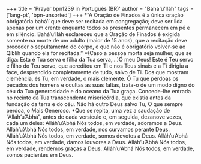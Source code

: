 +++
title = 'Prayer bpn1239 in Português (BR)'
author = "Bahá'u'lláh"
tags = ['lang-pt', 'bpn-unsorted']
+++
*“A Oração de Finados é a única oração obrigatória bahá’í que deve ser recitada em congregação; deve ser lida apenas por um crente enquanto todos os presentes permanecem em pé e em silêncio. Bahá’u’lláh esclareceu que a Oração de Finados é exigida somente na morte de um adulto (maior de 15 anos), que a recitação deve preceder o sepultamento do corpo, e que não é obrigatório volver-se ao Qiblih quando ela for recitada.”
*(Caso a pessoa morta seja mulher, que se diga: Esta é Tua serva e filha da Tua serva,...)Ó meu Deus! Este é Teu servo e filho do Teu servo, que acreditou em Ti e nos Teus sinais e a Ti dirigiu a face, desprendido completamente de tudo, salvo de Ti. Dos que mostram clemência, és Tu, em verdade, o mais clemente.
Ó Tu que perdoas os pecados dos homens e ocultas as suas faltas, trata-o de um modo digno do céu da Tua generosidade e do oceano da Tua graça. Concede-lhe entrada no recinto da Tua transcendente misericórdia, que existia antes da fundação da terra e do céu. Não há outro Deus salvo Tu, O que sempre perdoa, o Mais Generoso.
*Que se repita, uma vez a saudação de “Alláh’u’Abhá”, antes de cada versículo e, em seguida, dezanove vezes, cada um deles:
Alláh’u’Abhá
Nós todos, em verdade, adoramos a Deus.
Alláh’u’Abhá
Nós todos, em verdade, nos curvamos perante Deus.
Alláh’u’Abhá
Nós todos, em verdade, somos devotos a Deus.
Alláh’u’Abhá
Nós todos, em verdade, damos louvores a Deus.
Alláh’u’Abhá
Nós todos, em verdade, rendemos graças a Deus.
Alláh’u’Abhá
Nós todos, em verdade, somos pacientes em Deus.
